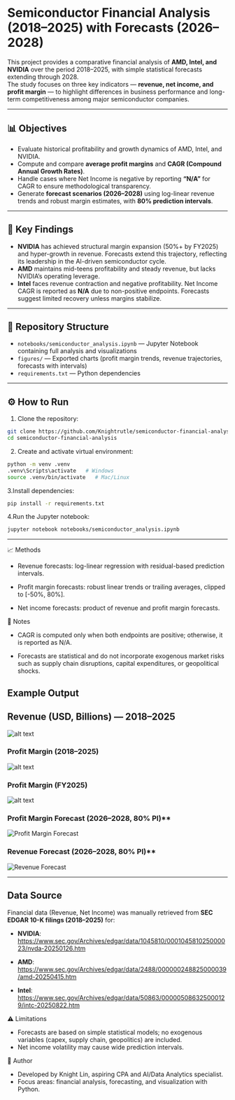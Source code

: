# Semiconductor Financial Analysis (2018–2025) with Forecasts (2026–2028)

This project provides a comparative financial analysis of **AMD, Intel, and NVIDIA** over the period 2018–2025, with simple statistical forecasts extending through 2028.  
The study focuses on three key indicators — **revenue, net income, and profit margin** — to highlight differences in business performance and long-term competitiveness among major semiconductor companies.

---

## 📊 Objectives
- Evaluate historical profitability and growth dynamics of AMD, Intel, and NVIDIA.  
- Compute and compare **average profit margins** and **CAGR (Compound Annual Growth Rates)**.  
- Handle cases where Net Income is negative by reporting **“N/A”** for CAGR to ensure methodological transparency.  
- Generate **forecast scenarios (2026–2028)** using log-linear revenue trends and robust margin estimates, with **80% prediction intervals**.  

---

## 🔑 Key Findings
- **NVIDIA** has achieved structural margin expansion (50%+ by FY2025) and hyper-growth in revenue. Forecasts extend this trajectory, reflecting its leadership in the AI-driven semiconductor cycle.  
- **AMD** maintains mid-teens profitability and steady revenue, but lacks NVIDIA’s operating leverage.  
- **Intel** faces revenue contraction and negative profitability. Net Income CAGR is reported as **N/A** due to non-positive endpoints. Forecasts suggest limited recovery unless margins stabilize.  

---

## 📂 Repository Structure
- `notebooks/semiconductor_analysis.ipynb` — Jupyter Notebook containing full analysis and visualizations  
- `figures/` — Exported charts (profit margin trends, revenue trajectories, forecasts with intervals)  
- `requirements.txt` — Python dependencies  

---

## ⚙️ How to Run
1. Clone the repository:
  ```bash
 git clone https://github.com/Knightrutle/semiconductor-financial-analysis.git
 cd semiconductor-financial-analysis
   ```

2. Create and activate virtual environment:
```bash
python -m venv .venv
.venv\Scripts\activate   # Windows
source .venv/bin/activate   # Mac/Linux
```

3.Install dependencies:
```bash
pip install -r requirements.txt
```

4.Run the Jupyter notebook:
```bash
jupyter notebook notebooks/semiconductor_analysis.ipynb
```
---
📈 Methods

- Revenue forecasts: log-linear regression with residual-based prediction intervals.

- Profit margin forecasts: robust linear trends or trailing averages, clipped to [-50%, 80%].

- Net income forecasts: product of revenue and profit margin forecasts.

📝 Notes

- CAGR is computed only when both endpoints are positive; otherwise, it is reported as N/A.

- Forecasts are statistical and do not incorporate exogenous market risks such as supply chain disruptions, capital expenditures, or geopolitical shocks.

## Example Output

## Revenue (USD, Billions) — 2018–2025
![alt text](figs/cmp_revenue_2018_2025.png)

### Profit Margin (2018–2025)
![alt text](figs/cmp_profit_margin_2018_2025.png)

### Profit Margin (FY2025)
![alt text](figs/cmp_profit_margin_FY2025.png)

### Profit Margin Forecast (2026–2028, 80% PI)**
![Profit Margin Forecast](figures/pm_forecast.png)

### Revenue Forecast (2026–2028, 80% PI)**
![Revenue Forecast](figures/revenue_forecast.png)

---
##  Data Source

Financial data (Revenue, Net Income) was manually retrieved from **SEC EDGAR 10-K filings (2018–2025)** for:

- **NVIDIA**: https://www.sec.gov/Archives/edgar/data/1045810/000104581025000023/nvda-20250126.htm

- **AMD**: https://www.sec.gov/Archives/edgar/data/2488/000000248825000039/amd-20250415.htm

- **Intel**: https://www.sec.gov/Archives/edgar/data/50863/000005086325000129/intc-20250822.htm


⚠️ Limitations
 - Forecasts are based on simple statistical models; no exogenous variables (capex, supply chain, geopolitics) are included.
 - Net income volatility may cause wide prediction intervals.

👤 Author
 - Developed by Knight Lin, aspiring CPA and AI/Data Analytics specialist.
 - Focus areas: financial analysis, forecasting, and visualization with Python.


